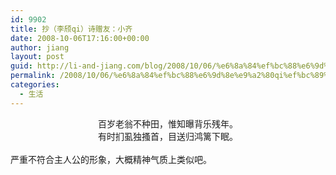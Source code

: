 ```yaml
---
id: 9902
title: 抄（李颀qi）诗赠友：小齐
date: 2008-10-06T17:16:00+00:00
author: jiang
layout: post
guid: http://li-and-jiang.com/blog/2008/10/06/%e6%8a%84%ef%bc%88%e6%9d%8e%e9%a2%80qi%ef%bc%89%e8%af%97%e8%b5%a0%e5%8f%8b%ef%bc%9a%e5%b0%8f%e9%bd%90/
permalink: /2008/10/06/%e6%8a%84%ef%bc%88%e6%9d%8e%e9%a2%80qi%ef%bc%89%e8%af%97%e8%b5%a0%e5%8f%8b%ef%bc%9a%e5%b0%8f%e9%bd%90/
categories:
  - 生活
---
```

<div align="center">
  <font face="Arial">百岁老翁不种田，惟知曝背乐残年。</font>
</div>

<div align="center">
  <font face="Arial">有时扪虱独搔首，目送归鸿篱下眠。</font>
</div>

<div>
  <font face="Arial"></font> 
</div>

<div>
  <font face="Arial">严重不符合主人公的形象，大概精神气质上类似吧。</font>
</div>
